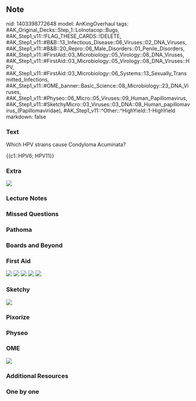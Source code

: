 ## Note
nid: 1403398772648
model: AnKingOverhaul
tags: #AK_Original_Decks::Step_1::Lolnotacop::Bugs, #AK_Step1_v11::!FLAG_THESE_CARDS::!DELETE, #AK_Step1_v11::#B&B::13_Infectious_Disease::06_Viruses::02_DNA_Viruses, #AK_Step1_v11::#B&B::20_Repro::06_Male_Disorders::01_Penile_Disorders, #AK_Step1_v11::#FirstAid::03_Microbiology::05_Virology::08_DNA_Viruses, #AK_Step1_v11::#FirstAid::03_Microbiology::05_Virology::08_DNA_Viruses::HPV, #AK_Step1_v11::#FirstAid::03_Microbiology::06_Systems::13_Sexually_Transmitted_Infections, #AK_Step1_v11::#OME_banner::Basic_Science::08_Microbiology::23_DNA_Viruses, #AK_Step1_v11::#Physeo::06_Micro::05_Viruses::09_Human_Papillomavirus, #AK_Step1_v11::#SketchyMicro::03_Viruses::03_DNA::08_Human_papillomavirus_(Papillomaviridae), #AK_Step1_v11::^Other::^HighYield::1-HighYield
markdown: false

### Text
Which HPV strains cause Condyloma Acuminata?
<div>
  {{c1::HPV6; HPV11}}
</div>

### Extra
<img src="paste-31920196944443.jpg">

### Lecture Notes


### Missed Questions


### Pathoma


### Boards and Beyond


### First Aid
<img src="tmp3krbj2ny.png"> <img src="tmpaaze60wg.png"> <img src=
"tmppm6n5k21.png"> <img src="tmpgf34hdl9.png"> <img src=
"tmpuz7gx4k3.png">

### Sketchy
<img src="paste-35699768164355.jpg">

### Pixorize


### Physeo


### OME
<div class="ome-widget">
  <a href=
  "https://onlinemeded.org/spa/microbiology/dna-viruses/acquire?ref=anki">
  <img src="_OME_AnkiFlashcards_Lesson_2.png"></a>
</div>

### Additional Resources


### One by one

